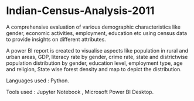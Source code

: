 # Indian-Census-Analysis-2011
A comprehensive evaluation of various demographic characteristics like gender, economic activities, employment, education etc using census data to provide insights on different attributes.

A power BI report is created to visualise aspects like population in rural and urban areas, GDP, literacy rate by gender, crime rate, state and districtwise population distribution by gender, education level, employment type, age and religion, State wise forest density and map to depict the distribution.

Languages used : Python.

Tools used : Jupyter Notebook , Microsoft Power BI Desktop.
